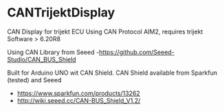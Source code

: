 CANTrijektDisplay
==================

CAN Display for trijekt ECU
Using CAN Protocol AIM2, requires trijekt Software > 6.20R8

Using CAN Library from Seeed
-https://github.com/Seeed-Studio/CAN_BUS_Shield

Built for Arduino UNO wit CAN Shield.
CAN Shield available from Sparkfun (tested) and Seeed
- https://www.sparkfun.com/products/13262
- http://wiki.seeed.cc/CAN-BUS_Shield_V1.2/
